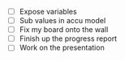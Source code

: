 - [ ] Expose variables
- [ ] Sub values in accu model
- [ ] Fix my board onto the wall
- [ ] Finish up the progress report
- [ ] Work on the presentation
